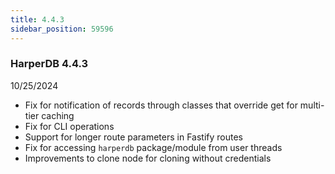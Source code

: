 ```yaml
---
title: 4.4.3
sidebar_position: 59596
---
```


### HarperDB 4.4.3
10/25/2024

* Fix for notification of records through classes that override get for multi-tier caching
* Fix for CLI operations
* Support for longer route parameters in Fastify routes
* Fix for accessing `harperdb` package/module from user threads
* Improvements to clone node for cloning without credentials